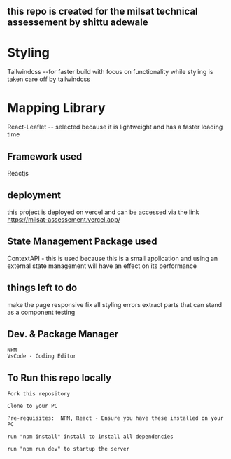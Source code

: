 ## this repo is created for the milsat technical assessement by shittu adewale

# Styling
Tailwindcss --for faster build with focus on functionality while styling is taken care off by tailwindcss


# Mapping Library
React-Leaflet -- selected because it is lightweight and has a faster loading time

## Framework used
Reactjs

## deployment 
this project is deployed on vercel and can be accessed via the link
 https://milsat-assessement.vercel.app/


## State Management Package used
  ContextAPI - this is used because this is a small application and using an external state management will have an effect on its performance
## things left to do
  make the page responsive
  fix all styling errors
  extract parts that can stand as a component 
  testing
## Dev. & Package Manager
    NPM
    VsCode - Coding Editor


 ## To Run this repo locally
 
    Fork this repository

    Clone to your PC

    Pre-requisites:  NPM, React - Ensure you have these installed on your PC

    run "npm install" install to install all dependencies

    run "npm run dev" to startup the server

